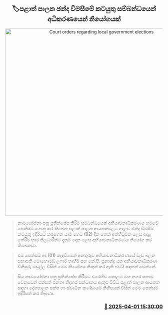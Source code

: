 <p align='center'><b><h2 align='center' title='Court orders regarding local government elections'>🏷පළාත් පාලන ඡන්ද විමසීමේ කටයුතු සම්බන්ධයෙන් අධිකරණයෙන් නියෝගයක්</h2></b></p>
<p align='center'><img src='https://helakuru.sgp1.cdn.digitaloceanspaces.com/esana/images/lib/court-gg.jpg' width='600' alt='Court orders regarding local government elections'></p>

> නාමයෝජනා පත්‍ර ප්‍රතික්ෂේප කිරීම සම්බන්ධයෙන් අභියාචනාධිකරණය හමුවේ පෙත්සම් ගොනු කර තිබෙන පළාත් පාලන ආයතනවලට අදාළව ඡන්ද විමසීම් කටයුතු ඉදිරියට කරගෙන යාම හෙට (02) දින තෙක් අත්හිටුවන ලෙස අදාළ තේරීම් භාර නිලධාරීන්ට දැනුම් දෙන ලෙස අභියාචනාධිකරණය නියෝග කර තිබෙනවා.

> එම පෙත්සම් අද (01) කැඳවීමෙන් අනතුරුව අභියාචනාධිකරණයේ වැඩ බලන සභාපති මොහොමඩ් ලෆාර් තාහීර් සහ කේ.පී. ප්‍රනාන්දු යන අභියාචනාධිකරණ විනිසුරු මඩුල්ල විසින් මෙම නියෝගය නිකුත් කර ඇති බවයි සඳහන් වෙන්නේ.

> සිය නාමයෝජනා පත්‍ර ප්‍රතික්ෂේප කිරීමට එරෙහිව කොළඹ මහ නගර සභාව වෙනුවෙන් එක්සත් ජනතා නිදහස් සන්ධානය ඇතුළු විවිධ පළාත් පාලන ආයතන සඳහා දේශපාලන පක්ෂ හා ස්වාධීන කණ්ඩායම් කිහිපයක් විසින් මෙම පෙත්සම් ඉදිරිපත් කර තිබුණා.



<h3 align='right'><a href='https://www.helakuru.lk/esana/p/108854/'>📅 2025-04-01 15:30:00</a></h3>
